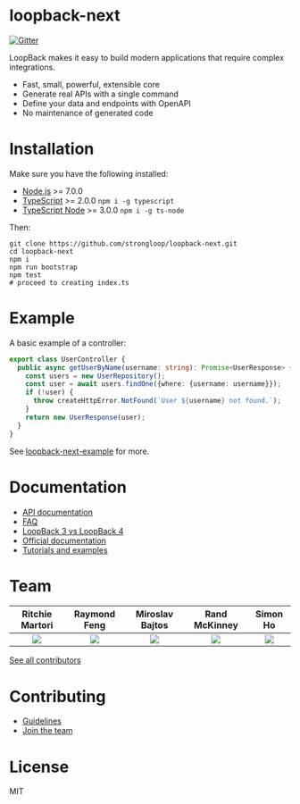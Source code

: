 # loopback-next

[![Gitter](https://img.shields.io/gitter/room/nwjs/nw.js.svg)](https://gitter.im/strongloop/loopback)

LoopBack makes it easy to build modern applications that require complex integrations.

- Fast, small, powerful, extensible core
- Generate real APIs with a single command
- Define your data and endpoints with OpenAPI
- No maintenance of generated code

# Installation

Make sure you have the following installed:

- [Node.js](https://nodejs.org) >= 7.0.0
- [TypeScript](https://www.typescriptlang.org/) >= 2.0.0 `npm i -g typescript`
- [TypeScript Node](https://github.com/TypeStrong/ts-node) >= 3.0.0 `npm i -g ts-node`

Then:

```shell
git clone https://github.com/strongloop/loopback-next.git
cd loopback-next
npm i
npm run bootstrap
npm test
# proceed to creating index.ts
```

# Example

A basic example of a controller:

```ts
export class UserController {
  public async getUserByName(username: string): Promise<UserResponse> {
    const users = new UserRepository();
    const user = await users.findOne({where: {username: username}});
    if (!user) {
      throw createHttpError.NotFound(`User ${username} not found.`);
    }
    return new UserResponse(user);
  }
}
```

See [loopback-next-example](https://github.com/strongloop/loopback-next-example) for more.

# Documentation

- [API documentation](https://github.com/strongloop/loopback-next/wiki/API-documentation)
- [FAQ](https://github.com/strongloop/loopback-next/wiki/FAQ)
- [LoopBack 3 vs LoopBack 4](https://github.com/strongloop/loopback-next/wiki/LoopBack-3-vs-LoopBack-4)
- [Official documentation](https://github.com/strongloop/loopback-next/wiki/Official-documentation)
- [Tutorials and examples](https://github.com/strongloop/loopback-next/wiki/Tutorials-and-examples)

# Team

Ritchie Martori|Raymond Feng|Miroslav Bajtos|Rand McKinney|Simon Ho
:-:|:-:|:-:|:-:|:-:
[<img src="https://avatars2.githubusercontent.com/u/462228?v=3&s=60">](http://github.com/ritch)|[<img src="https://avatars0.githubusercontent.com/u/540892?v=3&s=60">](http://github.com/raymondfeng)|[<img src="https://avatars2.githubusercontent.com/u/1140553?v=3&s=60">](http://github.com/bajtos)|[<img src="https://avatars2.githubusercontent.com/u/2925364?v=3&s=60">](http://github.com/crandmck)|[<img src="https://avatars1.githubusercontent.com/u/1617364?v=3&s=60">](http://github.com/superkhau)

[See all contributors](https://github.com/strongloop/loopback-next/graphs/contributors)

# Contributing

- [Guidelines](https://github.com/strongloop/loopback-next/wiki/Contributing#guidelines)
- [Join the team](https://github.com/strongloop/loopback-next/issues/110)

# License

MIT
